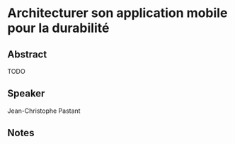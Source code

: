 # Architecturer son application mobile pour la durabilité

## Abstract
TODO

## Speaker
Jean-Christophe Pastant

## Notes

